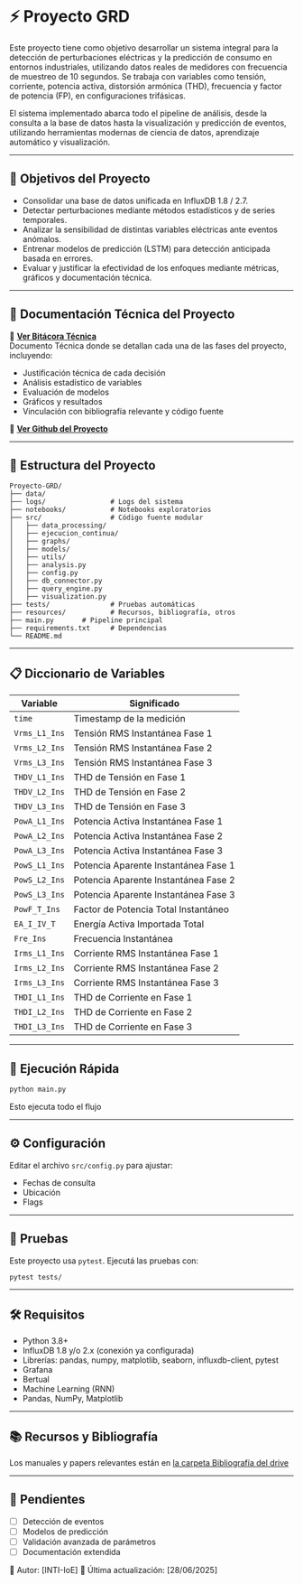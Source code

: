 # ⚡ Proyecto GRD

Este proyecto tiene como objetivo desarrollar un sistema integral para la detección de perturbaciones eléctricas y la predicción de consumo en entornos industriales, utilizando datos reales de medidores con frecuencia de muestreo de 10 segundos. Se trabaja con variables como tensión, corriente, potencia activa, distorsión armónica (THD), frecuencia y factor de potencia (FP), en configuraciones trifásicas.

El sistema implementado abarca todo el pipeline de análisis, desde la consulta a la base de datos hasta la visualización y predicción de eventos, utilizando herramientas modernas de ciencia de datos, aprendizaje automático y visualización.

---

## 🎯 Objetivos del Proyecto

- Consolidar una base de datos unificada en InfluxDB 1.8 / 2.7.
- Detectar perturbaciones mediante métodos estadísticos y de series temporales.
- Analizar la sensibilidad de distintas variables eléctricas ante eventos anómalos.
- Entrenar modelos de predicción (LSTM) para detección anticipada basada en errores.
- Evaluar y justificar la efectividad de los enfoques mediante métricas, gráficos y documentación técnica.

---

## 📄 Documentación Técnica del Proyecto

🔗 **[Ver Bitácora Técnica](https://drive.google.com/drive/folders/1tCQ2pb9OmT4hnKJpD__YTpGoqdQZVu-g?usp=drive_link)**  
Documento Técnica donde se detallan cada una de las fases del proyecto, incluyendo:

- Justificación técnica de cada decisión
- Análisis estadístico de variables
- Evaluación de modelos
- Gráficos y resultados
- Vinculación con bibliografía relevante y código fuente

🔗 **[Ver Github del Proyecto](hhttps://github.com/mgulfo/Proyecto-GRD)**  

---

## 📁 Estructura del Proyecto

```
Proyecto-GRD/
├── data/
├── logs/                # Logs del sistema
├── notebooks/           # Notebooks exploratorios
├── src/                 # Código fuente modular
│   ├── data_processing/ 
│   ├── ejecucion_continua/ 
│   ├── graphs/                     
│   ├── models/                
│   ├── utils/                         
│   ├── analysis.py          
│   ├── config.py         
│   ├── db_connector.py         
│   ├── query_engine.py          
│   ├── visualization.py          
├── tests/               # Pruebas automáticas
├── resources/           # Recursos, bibliografía, otros
├── main.py       # Pipeline principal
├── requirements.txt     # Dependencias
└── README.md
```

---

## 📋 Diccionario de Variables

| Variable         | Significado                               |
|------------------|-------------------------------------------|
| `time`           | Timestamp de la medición                  |
| `Vrms_L1_Ins`    | Tensión RMS Instantánea Fase 1            |
| `Vrms_L2_Ins`    | Tensión RMS Instantánea Fase 2            |
| `Vrms_L3_Ins`    | Tensión RMS Instantánea Fase 3            |
| `THDV_L1_Ins`    | THD de Tensión en Fase 1                  |
| `THDV_L2_Ins`    | THD de Tensión en Fase 2                  |
| `THDV_L3_Ins`    | THD de Tensión en Fase 3                  |
| `PowA_L1_Ins`    | Potencia Activa Instantánea Fase 1        |
| `PowA_L2_Ins`    | Potencia Activa Instantánea Fase 2        |
| `PowA_L3_Ins`    | Potencia Activa Instantánea Fase 3        |
| `PowS_L1_Ins`    | Potencia Aparente Instantánea Fase 1      |
| `PowS_L2_Ins`    | Potencia Aparente Instantánea Fase 2      |
| `PowS_L3_Ins`    | Potencia Aparente Instantánea Fase 3      |
| `PowF_T_Ins`     | Factor de Potencia Total Instantáneo      |
| `EA_I_IV_T`      | Energía Activa Importada Total            |
| `Fre_Ins`        | Frecuencia Instantánea                    |
| `Irms_L1_Ins`    | Corriente RMS Instantánea Fase 1          |
| `Irms_L2_Ins`    | Corriente RMS Instantánea Fase 2          |
| `Irms_L3_Ins`    | Corriente RMS Instantánea Fase 3          |
| `THDI_L1_Ins`    | THD de Corriente en Fase 1                |
| `THDI_L2_Ins`    | THD de Corriente en Fase 2                |
| `THDI_L3_Ins`    | THD de Corriente en Fase 3                |

---

## 🚀 Ejecución Rápida

```bash
python main.py
```

Esto ejecuta todo el flujo

---

## ⚙️ Configuración

Editar el archivo `src/config.py` para ajustar:
- Fechas de consulta
- Ubicación
- Flags

---

## 🧪 Pruebas

Este proyecto usa `pytest`. Ejecutá las pruebas con:

```bash
pytest tests/
```

---

## 🛠️ Requisitos

- Python 3.8+
- InfluxDB 1.8 y/o 2.x (conexión ya configurada)
- Librerías: pandas, numpy, matplotlib, seaborn, influxdb-client, pytest
- Grafana
- Bertual
- Machine Learning (RNN)
- Pandas, NumPy, Matplotlib

---

## 📚 Recursos y Bibliografía

Los manuales y papers relevantes están en [la carpeta Bibliografía del drive](https://drive.google.com/drive/folders/1tv9Mvj972xAfFvOs7zQrCA4IotLX5HLP)

---

## 📌 Pendientes

- [ ] Detección de eventos
- [ ] Modelos de predicción
- [ ] Validación avanzada de parámetros
- [ ] Documentación extendida

📌 Autor: [INTI-IoE]
📅 Última actualización: [28/06/2025]
